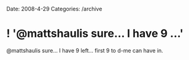 Date: 2008-4-29
Categories: /archive

# ! '@mattshaulis sure... I have 9 ...'

@mattshaulis sure... I have 9 left... first 9 to d-me can have in.
